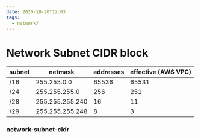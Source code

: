 ```yaml
---
date: 2020-10-20T12:03
tags:
  - network/
---
```


# Network Subnet CIDR block

| subnet | netmask | addresses | effective (AWS VPC)|
| --- | --- | --- | --- |
| /16 | 255.255.0.0 | 65536 | 65531 |
| /24 | 255.255.255.0 | 256 | 251 | 
| /28 | 255.255.255.240 | 16 | 11 |
| /29 |255.255.255.248  |8 | 3|



### network-subnet-cidr
